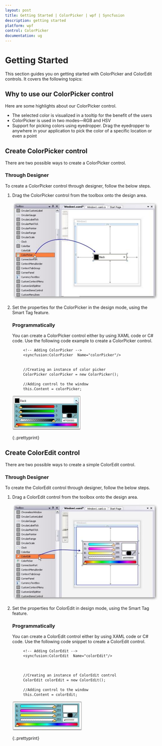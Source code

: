 ```yaml
---
layout: post
title: Getting Started | ColorPicker | wpf | Syncfusion
description: getting started
platform: wpf
control: ColorPicker
documentation: ug
---
```


# Getting Started

This section guides you on getting started with ColorPicker and ColorEdit controls. It covers the following topics:

## Why to use our ColorPicker control

Here are some highlights about our ColorPicker control.

* The selected color is visualized in a tooltip for the benefit of the users
* ColorPicker is used in two modes—RGB and HSV
* Support for picking colors using eyedropper. Drag the eyedropper to anywhere in your application to pick the color of a specific location or even a point

## Create ColorPicker control


There are two possible ways to create a ColorPicker control.

### Through Designer

To create a ColorPicker control through designer, follow the below steps.

1. Drag the ColorPicker control from the toolbox onto the design area. 



   ![](Getting-Started_images/Getting-Started_img1.jpeg)





2. Set the properties for the ColorPicker in the design mode, using the Smart Tag feature.

   ### Programmatically

   You can create a ColorPicker control either by using XAML code or C# code. Use the following code example to create a ColorPicker control.



			<!-- Adding ColorPicker -->
			<syncfusion:ColorPicker  Name="colorPicker"/>


			//Creating an instance of color picker
			ColorPicker colorPicker = new ColorPicker();

			//Adding control to the window
			this.Content = colorPicker;


   ![](Getting-Started_images/Getting-Started_img2.jpeg)


   {:.prettyprint}


## Create ColorEdit control

There are two possible ways to create a simple ColorEdit control.

### Through Designer 

To create the ColorEdit control through designer, follow the below steps.

1. Drag a ColorEdit control from the toolbox onto the design area.



   ![](Getting-Started_images/Getting-Started_img3.jpeg)





2. Set the properties for ColorEdit in design mode, using the Smart Tag feature. 

   ### Programmatically

   You can create a ColorEdit control either by using XAML code or C# code. Use the following code snippet to create a ColorEdit control.

			<!-- Adding ColorEdit -->
			<syncfusion:ColorEdit  Name="colorEdit"/>



			//Creating an instance of ColorEdit control
			ColorEdit colorEdit = new ColorEdit();

			//Adding control to the window
			this.Content = colorEdit; 



   ![](Getting-Started_images/Getting-Started_img4.jpeg)

   {:.prettyprint}

